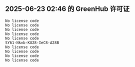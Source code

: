 ## 2025-06-23 02:46 的 GreenHub 许可证
```
No license code
No license code
No license code
No license code
No license code
SY61-Nkvb-KU28-IeC8-A28B
No license code
No license code
No license code
No license code
```
